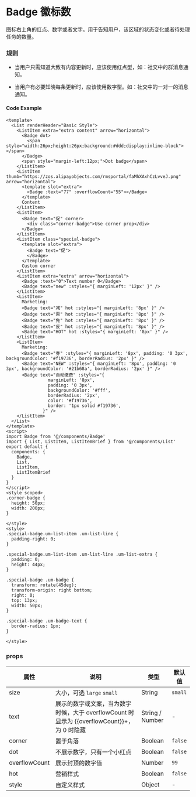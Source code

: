 # Badge 徽标数

图标右上角的红点、数字或者文字。用于告知用户，该区域的状态变化或者待处理任务的数量。

### 规则

- 当用户只需知道大致有内容更新时，应该使用红点型，如：社交中的群消息通知。

- 当用户有必要知晓每条更新时，应该使用数字型。如：社交中的一对一的消息通知。



#### Code Example
```vue
<template>
  <List renderHeader="Basic Style">
    <ListItem extra="extra content" arrow="horizontal">
      <Badge dot>
        <span style="width:26px;height:26px;background:#ddd;display:inline-block"></span>
      </Badge>
      <span style="margin-left:12px;">Dot badge</span>
    </ListItem>
    <ListItem thumb="https://zos.alipayobjects.com/rmsportal/faMhXAxhCzLvveJ.png" arrow="horizontal">
      <template slot="extra">
        <Badge :text="77" :overflowCount="55"></Badge>
      </template>
      Content
    </ListItem>
    <ListItem>
      <Badge text="促" corner>
        <div class="corner-badge">Use corner prop</div>
      </Badge>
    </ListItem>
    <ListItem class="special-badge">
      <template slot="extra">
        <Badge text="促">
        </Badge>
      </template>
      Custom corner
    </ListItem>
    <ListItem extra="extra" arrow="horizontal">
      <Badge :text="0">Text number 0</Badge>
      <Badge text="new" :styles="{ marginLeft: '12px' }" />
    </ListItem>
    <ListItem>
      Marketing:
      <Badge text="减" hot :styles="{ marginLeft: '8px' }" />
      <Badge text="惠" hot :styles="{ marginLeft: '8px' }" />
      <Badge text="免" hot :styles="{ marginLeft: '8px' }" />
      <Badge text="反" hot :styles="{ marginLeft: '8px' }" />
      <Badge text="HOT" hot :styles="{ marginLeft: '8px' }" />
    </ListItem>
    <ListItem>
      Marketing:
      <Badge text="券" :styles="{ marginLeft: '8px', padding: '0 3px', backgroundColor: '#f19736', borderRadius: '2px' }" />
      <Badge text="NEW" :styles="{ marginLeft: '8px', padding: '0 3px', backgroundColor: '#21b68a', borderRadius: '2px' }" />
      <Badge text="自动缴费" :styles="{
                marginLeft: '8px',
                padding: '0 3px',
                backgroundColor: '#fff',
                borderRadius: '2px',
                color: '#f19736',
                border: '1px solid #f19736',
              }" />
    </ListItem>
  </List>
</template>
<script>
import Badge from '@/components/Badge'
import { List, ListItem, ListItemBrief } from '@/components/List'
export default {
  components: {
    Badge,
    List,
    ListItem,
    ListItemBrief
  }
}
</script>
<style scoped>
.corner-badge {
  height: 50px;
  width: 200px;
}

</style>
<style>
.special-badge.um-list-item .um-list-line {
  padding-right: 0;
}

.special-badge.um-list-item .um-list-line .um-list-extra {
  padding: 0;
  height: 44px;
}

.special-badge .um-badge {
  transform: rotate(45deg);
  transform-origin: right bottom;
  right: 0;
  top: 13px;
  width: 50px;
}

.special-badge .um-badge-text {
  border-radius: 1px;
}

</style>

```
### props

| 属性 | 说明 | 类型 | 默认值 |
| --- | --- | --- | --- |
| size | 大小，可选 `large` `small` | String | `small` |
| text | 展示的数字或文案，当为数字时候，大于 overflowCount 时显示为 {{overflowCount}}+，为 0 时隐藏 | String / Number | - |
| corner | 置于角落 | Boolean | `false` |
| dot  | 不展示数字，只有一个小红点 | Boolean | `false` |
| overflowCount | 展示封顶的数字值 | Number | `99` |
| hot | 营销样式 | Boolean | `false` |
| style | 自定义样式 | Object | - |


<Demo url="https://ladybirddev.github.io/ui-nuclear-mobile-demo/#/badge" />
